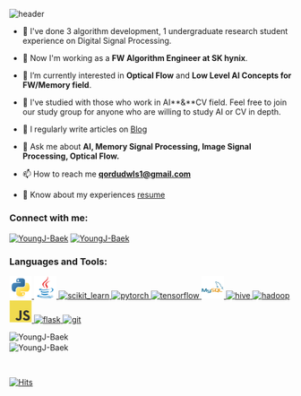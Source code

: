 ![header](https://capsule-render.vercel.app/api?type=soft&color=auto&height=150&section=header&text=YoungjinBaek&fontSize=70&animation=twinkling)


- 🔭 I've done 3 algorithm development, 1 undergraduate research student experience on Digital Signal Processing.     
- 🔭 Now I'm working as a **FW Algorithm Engineer at SK hynix**.     

- 🌱 I’m currently interested in **Optical Flow** and **Low Level AI Concepts for FW/Memory field**.      

- 👯 I've studied with those who work in AI**&**CV field. Feel free to join our study group for anyone who are willing to study AI or CV in depth.   

- 📝 I regularly write articles on [Blog](https://searching-fundamental.tistory.com/)     

<!--
**YoungJ-Baek/YoungJ-Baek** is a ✨ _special_ ✨ repository because its `README.md` (this file) appears on your GitHub profile.
-->

- 💬 Ask me about **AI, Memory Signal Processing, Image Signal Processing, Optical Flow.**

- 📫 How to reach me **qordudwls1@gmail.com**

- 📄 Know about my experiences [resume](https://pool-eclipse-f5f.notion.site/Youngjin-Baek-s-Home-bb74383cf9974828931df183d63b0f7d)

<h3 align="left">Connect with me:</h3>
<p align="left">
<a href="https://www.linkedin.com/in/youngjin-b-03b2bb213/" target="blank"><img align="center" src="https://cdn.jsdelivr.net/npm/simple-icons@3.0.1/icons/linkedin.svg" alt="YoungJ-Baek" height="30" width="40" /></a>
<a href="https://www.instagram.com/youngj_baek/" target="blank"><img align="center" src="https://cdn.jsdelivr.net/npm/simple-icons@3.0.1/icons/instagram.svg" alt="YoungJ-Baek" height="30" width="40" /></a>


<h3 align="left">Languages and Tools:</h3>
<p align="left"> 
  <a href="https://www.python.org" target="_blank"> <img src="https://raw.githubusercontent.com/devicons/devicon/master/icons/python/python-original.svg" alt="python" width="40" height="40"/> </a>
  <a href="https://www.java.com" target="_blank"> <img src="https://raw.githubusercontent.com/devicons/devicon/master/icons/java/java-original.svg" alt="java" width="40" height="40"/> </a> 
  <a href="https://scikit-learn.org/" target="_blank"> <img src="https://upload.wikimedia.org/wikipedia/commons/0/05/Scikit_learn_logo_small.svg" alt="scikit_learn" width="40" height="40"/> </a>
  <a href="https://pytorch.org/" target="_blank"> <img src="https://www.vectorlogo.zone/logos/pytorch/pytorch-icon.svg" alt="pytorch" width="40" height="40"/> </a>  
   <a href="https://www.tensorflow.org" target="_blank"> <img src="https://www.vectorlogo.zone/logos/tensorflow/tensorflow-icon.svg" alt="tensorflow" width="40" height="40"/> </a>
  <a href="https://www.mysql.com/" target="_blank"> <img src="https://raw.githubusercontent.com/devicons/devicon/master/icons/mysql/mysql-original-wordmark.svg" alt="mysql" width="40" height="40"/> </a>
  <a href="https://hive.apache.org/" target="_blank"> <img src="https://www.vectorlogo.zone/logos/apache_hive/apache_hive-icon.svg" alt="hive" width="40" height="40"/> </a> 
  <a href="https://hadoop.apache.org/" target="_blank"> <img src="https://www.vectorlogo.zone/logos/apache_hadoop/apache_hadoop-icon.svg" alt="hadoop" width="40" height="40"/> </a>
  <a href="https://developer.mozilla.org/en-US/docs/Web/JavaScript" target="_blank"> <img src="https://raw.githubusercontent.com/devicons/devicon/master/icons/javascript/javascript-original.svg" alt="javascript" width="40" height="40"/> </a> 
  <a href="https://flask.palletsprojects.com/" target="_blank"> <img src="https://www.vectorlogo.zone/logos/pocoo_flask/pocoo_flask-icon.svg" alt="flask" width="40" height="40"/> </a> 
  <a href="https://git-scm.com/" target="_blank"> <img src="https://www.vectorlogo.zone/logos/git-scm/git-scm-icon.svg" alt="git" width="40" height="40"/> </a> </p>


<p><img align="left" src="https://github-readme-stats.vercel.app/api?username=YoungJ-Baek&show_icons=true&locale=en" alt="YoungJ-Baek" width="400" height"200" /></p>  
<p>&nbsp;<img align="center" src="https://github-readme-stats.vercel.app/api/top-langs?username=YoungJ-Baek&show_icons=true&locale=en&layout=compact" alt="YoungJ-Baek" width="400" height"200"  /></p>   
<br>

[![Hits](https://hits.seeyoufarm.com/api/count/incr/badge.svg?url=https%3A%2F%2Fgithub.com%2FYoungJ-Baek&count_bg=%23ED6DA3&title_bg=%2386757E&icon=github.svg&icon_color=%23E1DEDE&title=hits&edge_flat=false)](https://hits.seeyoufarm.com)      
